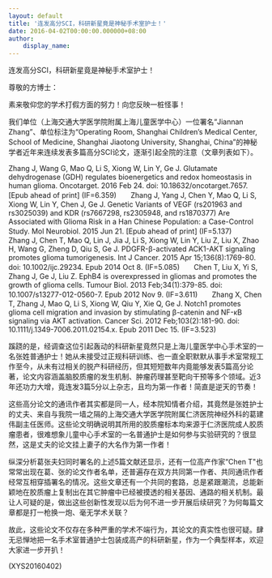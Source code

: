 ```yaml
---
layout: default
title: '连发高分SCI，科研新星竟是神秘手术室护士！'
date: 2016-04-02T00:00:00.000000+08:00
author:
    display_name: 
---
```


连发高分SCI，科研新星竟是神秘手术室护士！

尊敬的方博士：

素来敬仰您的学术打假方面的努力！向您反映一桩怪事！

我们单位（上海交通大学医学院附属上海儿童医学中心）一位署名“Jiannan Zhang”、单位标注为“Operating Room, Shanghai Children’s Medical Center, School of Medicine, Shanghai Jiaotong University, Shanghai, China”的神秘学者近年来连续发表多篇高分SCI论文，逐渐引起全院的注意（文章列表如下）。

Zhang J, Wang G, Mao Q, Li S, Xiong W, Lin Y, Ge J. Glutamate dehydrogenase (GDH) regulates bioenergetics and redox homeostasis in human glioma. Oncotarget. 2016 Feb 24. doi: 10.18632/oncotarget.7657. [Epub ahead of print]    (IF=6.359)　　Zhang J, Yang J, Chen Y, Mao Q, Li S, Xiong W, Lin Y, Chen J, Ge J. Genetic Variants of VEGF (rs201963 and rs3025039) and KDR (rs7667298, rs2305948, and rs1870377) Are Associated with Glioma Risk in a Han Chinese Population: a Case-Control Study. Mol Neurobiol. 2015 Jun 21. [Epub ahead of print]  (IF=5.137)　　Zhang J, Chen T, Mao Q, Lin J, Jia J, Li S, Xiong W, Lin Y, Liu Z, Liu X, Zhao H, Wang G, Zheng D, Qiu S, Ge J. PDGFR-β-activated ACK1-AKT signaling promotes glioma tumorigenesis. Int J Cancer. 2015 Apr 15;136(8):1769-80. doi: 10.1002/ijc.29234. Epub 2014 Oct 8.  (IF=5.085)　　Chen T, Liu X, Yi S, Zhang J, Ge J, Liu Z. EphB4 is overexpressed in gliomas and promotes the growth of glioma cells. Tumour Biol. 2013 Feb;34(1):379-85. doi: 10.1007/s13277-012-0560-7. Epub 2012 Nov 9.  (IF=3.611)　　Zhang X, Chen T, Zhang J, Mao Q, Li S, Xiong W, Qiu Y, Xie Q, Ge J. Notch1 promotes glioma cell migration and invasion by stimulating β-catenin and NF-κB signaling via AKT activation.  Cancer Sci. 2012 Feb;103(2):181-90. doi: 10.1111/j.1349-7006.2011.02154.x. Epub 2011 Dec 15.  (IF=3.523)

蹊跷的是，经调查这位引起轰动的科研新星竟然只是上海儿童医学中心手术室的一名张姓普通护士！她从未接受过正规科研训练、也一直全职默默从事手术室常规工作至今，从未有过相关的脱产科研经历，但其短短数年内竟能够发表5篇高分论著，论文内容涵盖脑胶质瘤的发生机制、肿瘤药理甚至靶向干预等多个领域。近3年还功力大增，竟连发3篇5分以上杂志，且均为第一作者！简直是逆天的节奏！

这些高分论文的通讯作者其实都是同一人，经本院知情者介绍，其竟然是张姓护士的丈夫、来自与我院一墙之隔的上海交通大学医学院附属仁济医院神经外科的葛建伟副主任医师。这些论文明确说明其所用的胶质瘤标本均来源于仁济医院成人胶质瘤患者，很难想象儿童中心手术室的一名普通护士是如何参与实验研究的？很显然，这是丈夫的论文挂上妻子的大名作为第一作者！

纵深分析葛张夫妇同时署名的上述5篇文献还显示，还有一位高产作家“Chen T"也常常出现在葛、张的论文作者名单，还普遍存在双方共同第一作者、共同通讯作者经常互相穿插署名的情况。这些文章还有一个共同的套路，总是紧跟潮流，总能新颖地在胶质瘤上复制出在其它肿瘤中已经被摸透的相关基因、通路的相关机制。最让人可疑的是，做出这些创新性发现以后为何不进一步开展后续研究？为何每篇文章都是打一枪换一炮、毫无学术关联？

故此，这些论文不仅存在多种严重的学术不端行为，其论文的真实性也很可疑。肆无忌惮地把一名手术室普通护士包装成高产的科研新星，作为一个典型样本，欢迎大家进一步开扒！

(XYS20160402)

